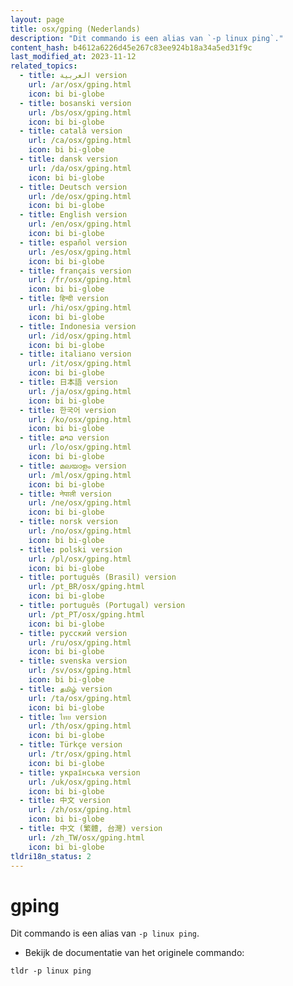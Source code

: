 ```yaml
---
layout: page
title: osx/gping (Nederlands)
description: "Dit commando is een alias van `-p linux ping`."
content_hash: b4612a6226d45e267c83ee924b18a34a5ed31f9c
last_modified_at: 2023-11-12
related_topics:
  - title: العربية version
    url: /ar/osx/gping.html
    icon: bi bi-globe
  - title: bosanski version
    url: /bs/osx/gping.html
    icon: bi bi-globe
  - title: català version
    url: /ca/osx/gping.html
    icon: bi bi-globe
  - title: dansk version
    url: /da/osx/gping.html
    icon: bi bi-globe
  - title: Deutsch version
    url: /de/osx/gping.html
    icon: bi bi-globe
  - title: English version
    url: /en/osx/gping.html
    icon: bi bi-globe
  - title: español version
    url: /es/osx/gping.html
    icon: bi bi-globe
  - title: français version
    url: /fr/osx/gping.html
    icon: bi bi-globe
  - title: हिन्दी version
    url: /hi/osx/gping.html
    icon: bi bi-globe
  - title: Indonesia version
    url: /id/osx/gping.html
    icon: bi bi-globe
  - title: italiano version
    url: /it/osx/gping.html
    icon: bi bi-globe
  - title: 日本語 version
    url: /ja/osx/gping.html
    icon: bi bi-globe
  - title: 한국어 version
    url: /ko/osx/gping.html
    icon: bi bi-globe
  - title: ລາວ version
    url: /lo/osx/gping.html
    icon: bi bi-globe
  - title: മലയാളം version
    url: /ml/osx/gping.html
    icon: bi bi-globe
  - title: नेपाली version
    url: /ne/osx/gping.html
    icon: bi bi-globe
  - title: norsk version
    url: /no/osx/gping.html
    icon: bi bi-globe
  - title: polski version
    url: /pl/osx/gping.html
    icon: bi bi-globe
  - title: português (Brasil) version
    url: /pt_BR/osx/gping.html
    icon: bi bi-globe
  - title: português (Portugal) version
    url: /pt_PT/osx/gping.html
    icon: bi bi-globe
  - title: русский version
    url: /ru/osx/gping.html
    icon: bi bi-globe
  - title: svenska version
    url: /sv/osx/gping.html
    icon: bi bi-globe
  - title: தமிழ் version
    url: /ta/osx/gping.html
    icon: bi bi-globe
  - title: ไทย version
    url: /th/osx/gping.html
    icon: bi bi-globe
  - title: Türkçe version
    url: /tr/osx/gping.html
    icon: bi bi-globe
  - title: українська version
    url: /uk/osx/gping.html
    icon: bi bi-globe
  - title: 中文 version
    url: /zh/osx/gping.html
    icon: bi bi-globe
  - title: 中文 (繁體, 台灣) version
    url: /zh_TW/osx/gping.html
    icon: bi bi-globe
tldri18n_status: 2
---
```

# gping

Dit commando is een alias van `-p linux ping`.

- Bekijk de documentatie van het originele commando:

`tldr -p linux ping`
